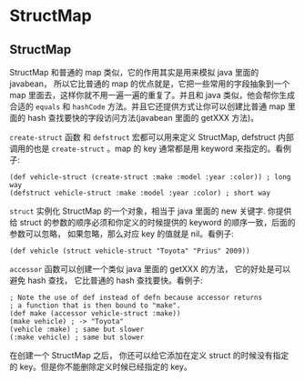 # StructMap

## StructMap

StructMap 和普通的 map 类似，它的作用其实是用来模拟 java 里面的 javabean， 所以它比普通的 map 的优点就是，它把一些常用的字段抽象到一个 map 里面去，这样你就不用一遍一遍的重复了。并且和 java 类似，他会帮你生成合适的 `equals` 和 `hashCode` 方法。并且它还提供方式让你可以创建比普通 map 里面的 hash 查找要快的字段访问方法(javabean 里面的 getXXX 方法)。

`create-struct` 函数 和 `defstruct` 宏都可以用来定义 StructMap, defstruct 内部调用的也是 `create-struct` 。map 的 key 通常都是用 keyword 来指定的。看例子:

```
(def vehicle-struct (create-struct :make :model :year :color)) ; long way
(defstruct vehicle-struct :make :model :year :color) ; short way 
```

`struct` 实例化 StructMap 的一个对象，相当于 java 里面的 new 关键字. 你提供给 struct 的参数的顺序必须和你定义的时候提供的 keyword 的顺序一致，后面的参数可以忽略， 如果忽略，那么对应 key 的值就是 nil。看例子:

```
(def vehicle (struct vehicle-struct "Toyota" "Prius" 2009)) 
```

`accessor` 函数可以创建一个类似 java 里面的 getXXX 的方法， 它的好处是可以避免 hash 查找， 它比普通的 hash 查找要快。看例子:

```
; Note the use of def instead of defn because accessor returns
; a function that is then bound to "make".
(def make (accessor vehicle-struct :make))
(make vehicle) ; -> "Toyota"
(vehicle :make) ; same but slower
(:make vehicle) ; same but slower 
```

在创建一个 StructMap 之后， 你还可以给它添加在定义 struct 的时候没有指定的 key。但是你不能删除定义时候已经指定的 key。